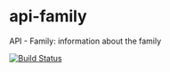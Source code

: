 # api-family
API - Family: information about the family

[![Build Status](https://travis-ci.org/antoine-aumjaud/api-family.svg?branch=master)](https://travis-ci.org/antoine-aumjaud/api-family)
